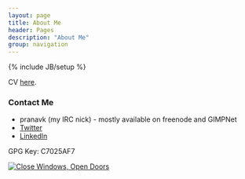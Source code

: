 ```yaml
---
layout: page
title: About Me
header: Pages
description: "About Me"
group: navigation
---
```

{% include JB/setup %}

CV [here](http://pranavk.github.io/cv.pdf).

### Contact Me
- pranavk (my IRC nick) - mostly available on freenode and GIMPNet
- [Twitter](http://www.twitter.com/pranvk)
- [LinkedIn](in.linkedin.com/in/pranvk/)

GPG Key: C7025AF7

<p><a href="http://www.upgradefromwindows8.com"><img src="//static.fsf.org/fsforg/graphics/windows-infographic_share.png" alt="Close Windows, Open Doors"/></a></p>
